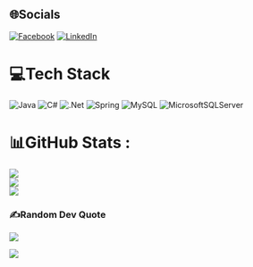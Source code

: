 
## 🌐Socials
[![Facebook](https://img.shields.io/badge/Facebook-%231877F2.svg?logo=Facebook&logoColor=white)](https://facebook.com/https://www.facebook.com/vo.tuan.960517) [![LinkedIn](https://img.shields.io/badge/LinkedIn-%230077B5.svg?logo=linkedin&logoColor=white)](https://linkedin.com/in/linkedin.com/in/tuấn-võ-165a8a376) 

# 💻Tech Stack
![Java](https://img.shields.io/badge/java-%23ED8B00.svg?style=for-the-badge&logo=java&logoColor=white) ![C#](https://img.shields.io/badge/c%23-%23239120.svg?style=for-the-badge&logo=c-sharp&logoColor=white) ![.Net](https://img.shields.io/badge/.NET-5C2D91?style=for-the-badge&logo=.net&logoColor=white) ![Spring](https://img.shields.io/badge/spring-%236DB33F.svg?style=for-the-badge&logo=spring&logoColor=white) ![MySQL](https://img.shields.io/badge/mysql-%2300f.svg?style=for-the-badge&logo=mysql&logoColor=white) ![MicrosoftSQLServer](https://img.shields.io/badge/Microsoft%20SQL%20Sever-CC2927?style=for-the-badge&logo=microsoft%20sql%20server&logoColor=white)
# 📊GitHub Stats :
![](https://github-readme-stats.vercel.app/api?username=TuanRus&theme=dark&hide_border=false&include_all_commits=false&count_private=false)<br/>
![](https://github-readme-streak-stats.herokuapp.com/?user=TuanRus&theme=dark&hide_border=false)<br/>
![](https://github-readme-stats.vercel.app/api/top-langs/?username=TuanRus&theme=dark&hide_border=false&include_all_commits=false&count_private=false&layout=compact)

### ✍️Random Dev Quote
![](https://quotes-github-readme.vercel.app/api?type=horizontal&theme=dark)


[![](https://visitcount.itsvg.in/api?id=TuanRus&icon=2&color=0)](https://visitcount.itsvg.in)
